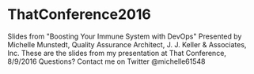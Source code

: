# ThatConference2016
Slides from "Boosting Your Immune System with DevOps"
Presented by Michelle Munstedt, Quality Assurance Architect, J. J. Keller & Associates, Inc.
These are the slides from my presentation at That Conference, 8/9/2016
Questions? Contact me on Twitter @michelle61548

